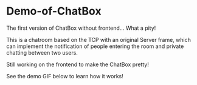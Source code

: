 # Demo-of-ChatBox
The first version of ChatBox without frontend... What a pity! 

This is a chatroom based on the TCP with an original Server frame, which can implement the notification of people entering the room and private chatting between two users. 

Still working on the frontend to make the ChatBox pretty! 

See the demo GIF below to learn how it works! 
